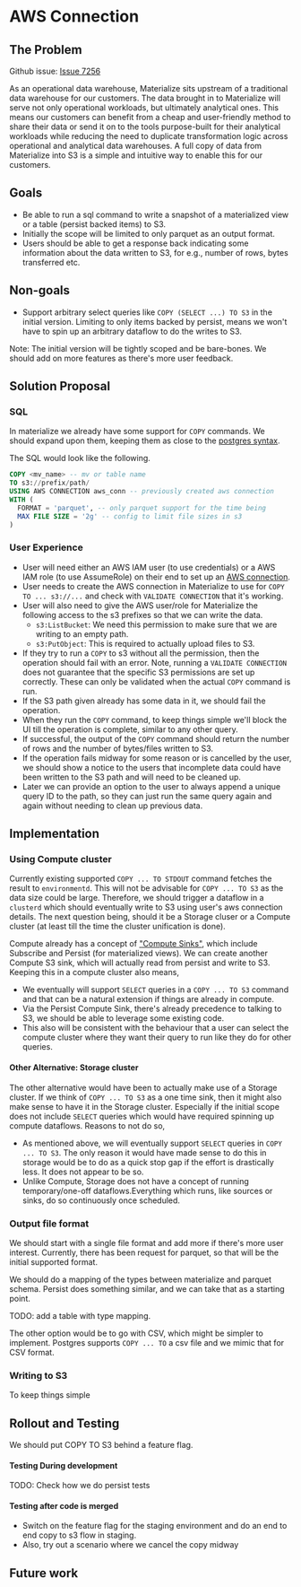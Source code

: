 # AWS Connection

## The Problem

Github issue:  [Issue 7256](https://github.com/MaterializeInc/materialize/issues/7256)

As an operational data warehouse, Materialize sits upstream of a traditional data warehouse
for our customers. The data brought in to Materialize will serve not only operational workloads,
but ultimately analytical ones. This means our customers can benefit from a cheap and
user-friendly method to share their data or send it on to the tools purpose-built for
their analytical workloads while reducing the need to duplicate transformation logic
across operational and analytical data warehouses. A full copy of data from Materialize
into S3 is a simple and intuitive way to enable this for our customers.

## Goals
- Be able to run a sql command to write a snapshot of a materialized view or a table (persist backed items) to S3.
- Initially the scope will be limited to only parquet as an output format.
- Users should be able to get a response back indicating some information about the data written to S3, for e.g., number of rows, bytes transferred etc.

## Non-goals
- Support arbitrary select queries like `COPY (SELECT ...) TO S3` in the initial version.
Limiting to only items backed by persist, means we won't have to spin up an arbitrary dataflow
to do the writes to S3.

Note: The initial version will be tightly scoped and be bare-bones. We should add on more
features as there's more user feedback.

## Solution Proposal

### SQL
In materialize we already have some support for `COPY`
commands. We should expand upon them, keeping them as close to
the [postgres syntax](https://www.postgresql.org/docs/current/sql-copy.html).

The SQL would look like the following.

```sql
COPY <mv_name> -- mv or table name
TO s3://prefix/path/
USING AWS CONNECTION aws_conn -- previously created aws connection
WITH (
  FORMAT = 'parquet', -- only parquet support for the time being
  MAX FILE SIZE = '2g' -- config to limit file sizes in s3
)
```

### User Experience
- User will need either an AWS IAM user (to use credentials) or a AWS IAM role (to use AssumeRole)
on their end to set up an [AWS connection](../design/20231110_aws_connections.md).
- User needs to create the AWS connection in Materialize to use for `COPY TO ... s3://...`
 and check with `VALIDATE CONNECTION` that it's working.
- User will also need to give the AWS user/role for Materialize the following access to the
s3 prefixes so that we can write the data.
  - `s3:ListBucket`: We need this permission to make sure that we are writing to an empty path.
  - `s3:PutObject`: This is required to actually upload files to S3.
- If they try to run a `COPY` to s3 without all the permission, then the operation should fail
with an error. Note, running a `VALIDATE CONNECTION` does not guarantee that the specific S3
permissions are set up correctly. These can only be validated when the actual `COPY` command
is run.
- If the S3 path given already has some data in it, we should fail the operation.
- When they run the `COPY` command, to keep things simple we'll block the UI till the operation
is complete, similar to any other query.
- If successful, the output of the `COPY` command should return the number of rows and
the number of bytes/files written to S3.
- If the operation fails midway for some reason or is cancelled by the user, we should show
a notice to the users that incomplete data could have been written to the S3 path and will
need to be cleaned up.
- Later we can provide an option to the user to always append a unique query ID to the path,
so they can just run the same query again and again without needing to clean up previous data.

## Implementation

### Using Compute cluster
Currently existing supported `COPY ... TO STDOUT` command fetches the result to `environmentd`.
This will not be advisable for `COPY ... TO S3` as the data size could be large. Therefore,
we should trigger a dataflow in a `clusterd` which should eventually write to S3 using
user's aws connection details. The next question being, should it be a Storage cluser or a
Compute cluster (at least till the time the cluster unification is done).

Compute already has a concept of ["Compute Sinks"](https://github.com/MaterializeInc/materialize/blob/v0.77.1/src/compute-types/src/sinks.rs#L100-L103), which include Subscribe
and Persist (for materialized views). We can create another Compute S3 sink, which will
actually read from persist and write to S3. Keeping this in a compute cluster also means,
- We eventually will support `SELECT` queries in a `COPY ... TO S3` command and that can
be a natural extension if things are already in compute.
- Via the Persist Compute Sink, there's already precedence to talking to S3, we should
be able to leverage some existing code.
- This also will be consistent with the behaviour that a user can select the compute cluster
where they want their query to run like they do for other queries.

#### Other Alternative: Storage cluster
The other alternative would have been to actually make use of a Storage cluster. If we think
of `COPY ... TO S3` as a one time sink, then it might also make sense to have it in the Storage
cluster. Especially if the initial scope does not include `SELECT` queries which
would have required spinning up compute dataflows.
Reasons to not do so,
- As mentioned above, we will eventually support `SELECT` queries in `COPY ... TO S3`. The
only reason it would have made sense to do this in storage would be to do as a quick stop gap
if the effort is drastically less. It does not appear to be so.
- Unlike Compute, Storage does not have a concept of running temporary/one-off dataflows.Everything which runs, like sources or sinks, do so continuously once scheduled.

### Output file format
We should start with a single file format and add more if there's more user interest. Currently,
there has been request for parquet, so that will be the initial supported format.

We should do a mapping of the types between materialize and parquet schema. Persist does something similar,
and we can take that as a starting point.

TODO: add a table with type mapping.

The other option would be to go with CSV, which might be simpler to implement. Postgres supports
`COPY ... TO` a csv file and we mimic that for CSV format.

### Writing to S3
To keep things simple 

## Rollout and Testing
We should put COPY TO S3 behind a feature flag.

#### Testing During development
TODO: Check how we do persist tests

#### Testing after code is merged
- Switch on the feature flag for the staging environment and do an end to end copy to s3
flow in staging.
- Also, try out a scenario where we cancel the copy midway

## Future work

####